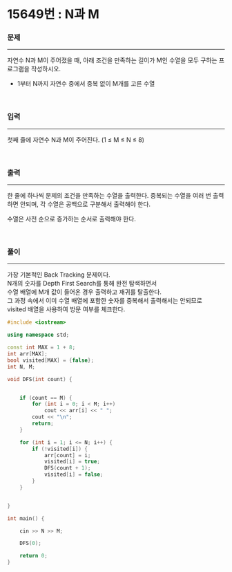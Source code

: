 15649번 : N과 M
=============

### 문제
***
자연수 N과 M이 주어졌을 때, 아래 조건을 만족하는 길이가 M인 수열을 모두 구하는 프로그램을 작성하시오.

- 1부터 N까지 자연수 중에서 중복 없이 M개를 고른 수열

<br>

### 입력
***

첫째 줄에 자연수 N과 M이 주어진다. (1 ≤ M ≤ N ≤ 8)

<br>

### 출력
***

한 줄에 하나씩 문제의 조건을 만족하는 수열을 출력한다. 중복되는 수열을 여러 번 출력하면 안되며, 각 수열은 공백으로 구분해서 출력해야 한다.

수열은 사전 순으로 증가하는 순서로 출력해야 한다.

<br>

### 풀이
***

가장 기본적인 Back Tracking 문제이다. <br>
N개의 숫자를 Depth First Search를 통해 완전 탐색하면서 <br>
수열 배열에 M개 값이 들어온 경우 출력하고 재귀를 탈출한다. <br>
그 과정 속에서 이미 수열 배열에 포함한 숫자를 중복해서 출력해서는 안되므로 <br>
visited 배열을 사용하여 방문 여부를 체크한다.




```c++
#include <iostream>

using namespace std;

const int MAX = 1 + 8;
int arr[MAX];
bool visited[MAX] = {false};
int N, M;

void DFS(int count) {


	if (count == M) {
		for (int i = 0; i < M; i++)
			cout << arr[i] << " ";
		cout << "\n";
		return;
	}

	for (int i = 1; i <= N; i++) {
		if (!visited[i]) {
			arr[count] = i;
			visited[i] = true;
			DFS(count + 1);
			visited[i] = false;
		}
	}


}

int main() {

	cin >> N >> M;

	DFS(0);

	return 0;
}
```
